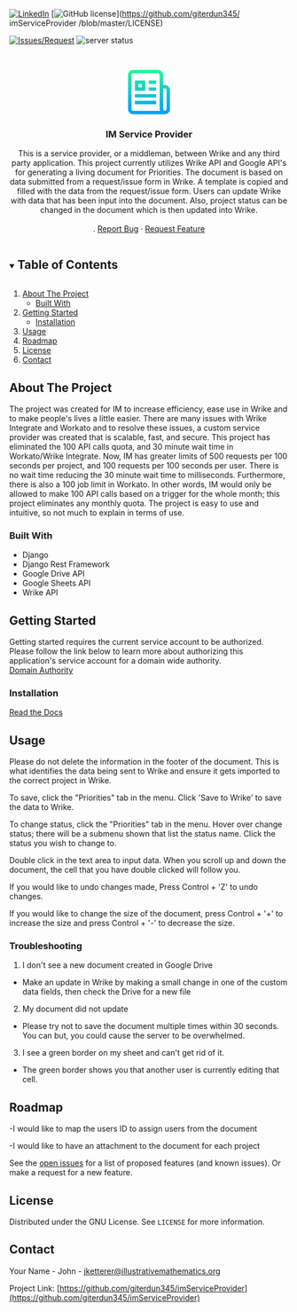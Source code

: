 <!--
*** Thanks for checking out the Best-README-Template. If you have a suggestion
*** that would make this better, please fork the repo and create a pull request
*** or simply open an issue with the tag "enhancement".
*** Thanks again! Now go create something AMAZING! :D
***
***
***
*** To avoid retyping too much info. Do a search and replace for the following:
*** giterdun345, imServiceProvider, twitter_handle, jketterer@illustrativemathematics.org, imServiceProvider, project_description
-->



<!-- PROJECT SHIELDS -->
<!--
*** I'm using markdown "reference style" links for readability.
*** Reference links are enclosed in brackets [ ] instead of parentheses ( ).
*** See the bottom of this document for the declaration of the reference variables
*** for contributors-url, forks-url, etc. This is an optional, concise syntax you may use.
*** https://www.markdownguide.org/basic-syntax/#reference-style-links
-->

[![LinkedIn][linkedin-shield]][linkedin-url]
[![GitHub license](https://img.shields.io/github/license/Naereen/StrapDown.js.svg)](https://github.com/giterdun345/
imServiceProvider
/blob/master/LICENSE)

[![Issues/Request][issues-shield]][issues-url]
<img src="https://heroku-status-badges.herokuapp.com/immense-plains-50482" alt="server status">

<!-- PROJECT LOGO -->
<br />
<p align="center">
  <a href="https://github.com/giterdun345/imServiceProvider">
    <img src="logo.png" alt="Logo" width="80" height="80">
  </a>

  <h3 align="center">IM Service Provider</h3>

  <p align="center">
    This is a service provider, or a middleman, between Wrike and any third party application.
    This project currently utilizes Wrike API and Google API's for generating a living document for Priorities. The document is based on data submitted from a request/issue form in Wrike. A template is copied and filled with the data from the request/issue form. Users can update Wrike with data that has been input into the document. Also, project status can 
    be changed in the document which is then updated into Wrike. 
    <br />
    <!-- <a href="https://github.com/giterdun345/imServiceProvider"><strong>Explore the docs »</strong></a> -->
    <br />
    <!-- <a href="https://github.com/giterdun345/imServiceProvider">View Demo</a> -->
    .
    <a href="https://github.com/giterdun345/imServiceProvider/issues">Report Bug</a>
    ·
    <a href="https://github.com/giterdun345/imServiceProvider/issues">Request Feature</a>
  </p>
</p>



<!-- TABLE OF CONTENTS -->
<details open="open">
  <summary><h2 style="display: inline-block">Table of Contents</h2></summary>
  <ol>
    <li>
      <a href="#about-the-project">About The Project</a>
      <ul>
        <li><a href="#built-with">Built With</a></li>
      </ul>
    </li>
    <li>
      <a href="#getting-started">Getting Started</a>
      <ul>
        <li><a href="#installation">Installation</a></li>
      </ul>
    </li>
    <li><a href="#usage">Usage</a></li>
    <li><a href="#roadmap">Roadmap</a></li>
    <li><a href="#license">License</a></li>
    <li><a href="#contact">Contact</a></li>
  </ol>
</details>



<!-- ABOUT THE PROJECT -->
## About The Project
The project was created for IM to increase efficiency, ease use in Wrike and to make people's lives a little easier.
There are many issues with Wrike Integrate and Workato and to resolve these issues, a custom service provider was created
that is scalable, fast, and secure. This project has eliminated the 100 API calls quota, and 30 minute wait time in Workato/Wrike Integrate. Now, IM has greater limits of 500 requests per 100 seconds per project, and 100 requests per 100 seconds per user. There is no wait time reducing the 30 minute wait time to milliseconds. Furthermore, there is also a 100 job limit in Workato. In other words, IM would only be allowed to make 100 API calls based on a trigger for the whole month; this project eliminates any monthly quota.
The project is easy to use and intuitive, so not much to explain in terms of use. 

### Built With

* Django
* Django Rest Framework
* Google Drive API
* Google Sheets API
* Wrike API

<!-- GETTING STARTED -->
## Getting Started
Getting started requires the current service account to be authorized. Please follow the link below to learn more about authorizing this application's service account for a domain wide authority.
<br/>
<a href="https://developers.google.com/identity/protocols/oauth2/service-account/#delegatingauthority">Domain Authority<a>
<br/>

### Installation
<a href="https://developers.google.com/apps-script/add-ons/how-tos/publish-add-on-overview">Read the Docs</a>


<!-- USAGE EXAMPLES -->
## Usage
Please do not delete the information in the footer of the document. This is what identifies the data being sent to Wrike and ensure it gets imported to the correct project in Wrike.

To save, click the "Priorities" tab in the menu. Click 'Save to Wrike' to save the data to Wrike.

To change status, click the "Priorities" tab in the menu. Hover over change status; there will be a submenu shown that list the status name. Click the status you wish to change to.

Double click in the text area to input data. When you scroll up and down the document, the cell that you have double clicked will follow you.

If you would like to undo changes made, Press Control + 'Z' to undo changes. 

If you would like to change the size of the document, press Control + '+' to increase the size and press Control + '-' to decrease the size.


### Troubleshooting
1. I don't see a new document created in Google Drive

  - Make an update in Wrike by making a small change in one of the custom data fields, then check the Drive for a new file

2. My document did not update

  - Please try not to save the document multiple times within 30 seconds. You can but, you could cause the server to be overwhelmed.

3. I see a green border on my sheet and can't get rid of it.

  - The green border shows you that another user is currently editing that cell.




<!-- ROADMAP -->
## Roadmap

-I would like to map the users ID to assign users from the document

-I would like to have an attachment to the document for each project

See the [open issues](https://github.com/giterdun345/imServiceProvider/issues) for a list of proposed features (and known issues). Or make a request for a new feature.

<!-- LICENSE -->
## License

Distributed under the GNU License. See `LICENSE` for more information.



<!-- CONTACT -->
## Contact

Your Name - John - jketterer@illustrativemathematics.org

Project Link: [https://github.com/giterdun345/imServiceProvider](https://github.com/giterdun345/imServiceProvider)


<!-- MARKDOWN LINKS & IMAGES -->
<!-- https://www.markdownguide.org/basic-syntax/#reference-style-links -->
[issues-shield]: https://img.shields.io/github/issues/giterdun345/repo.svg?style=for-the-badge
[issues-url]: https://github.com/giterdun345/repo/issues
[linkedin-shield]: https://img.shields.io/badge/-LinkedIn-black.svg?style=for-the-badge&logo=linkedin&colorB=555
[linkedin-url]: https://linkedin.com/in/jm-ketterer
<!-- [heroku-shield]:
[heroku-url]: https://heroku-status-badges.herokuapp.com/immense-plains-50482 -->